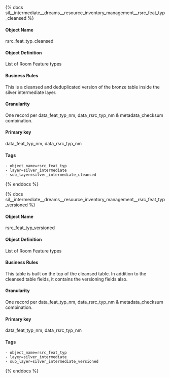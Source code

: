 {% docs sil__intermediate__dreams__resource_inventory_management__rsrc_feat_typ_cleansed %}

#### Object Name
rsrc_feat_typ_cleansed

#### Object Definition
List of Room Feature types

#### Business Rules
This is a cleansed and deduplicated version of the bronze table inside the silver intermediate layer.

#### Granularity
One record per data_feat_typ_nm, data_rsrc_typ_nm & metadata_checksum combination.

#### Primary key
data_feat_typ_nm, data_rsrc_typ_nm

#### Tags
    - object_name=rsrc_feat_typ
    - layer=silver_intermediate
    - sub_layer=silver_intermediate_cleansed

{% enddocs %}

{% docs sil__intermediate__dreams__resource_inventory_management__rsrc_feat_typ_versioned %}

#### Object Name
rsrc_feat_typ_versioned

#### Object Definition
List of Room Feature types

#### Business Rules
This table is built on the top of the cleansed table. In addition to the cleansed table fields, it contains the versioning fields also.

#### Granularity
One record per data_feat_typ_nm, data_rsrc_typ_nm & metadata_checksum combination.

#### Primary key
data_feat_typ_nm, data_rsrc_typ_nm

#### Tags
    - object_name=rsrc_feat_typ
    - layer=silver_intermediate
    - sub_layer=silver_intermediate_versioned

{% enddocs %}